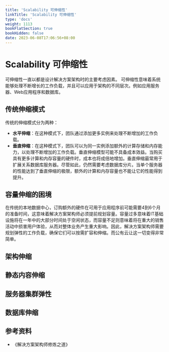 ```yaml
---
title: 'Scalability 可伸缩性'
linkTitle: 'Scalability 可伸缩性'
type: 'docs'
weight: 1113
bookFlatSection: true
bookHidden: false
date: 2023-06-08T17:06:56+08:00
---
```


# Scalability 可伸缩性

可伸缩性一直以都是设计解决方案架构时的主要考虑因素。
可伸缩性意味着系统能够处理不断增长的工作负载，并且可以应用于架构的不同层次。例如应用服务器、Web应用程序和数据库。

## 传统伸缩模式
传统的伸缩模式分为两种：
* **水平伸缩**：在这种模式下，团队通过添加更多实例来处理不断增加的工作负载。
* **垂直伸缩**：在这种模式下，团队可以为同一实例添加额外的计算存储和内存能力，以处理不断增加的工作负载。垂直伸缩模型可能不具备成本效益。当购买具有更多计算和内存容量的硬件时，成本也将成倍地增加。垂直伸缩最常用于扩展关系数据库服务器。尽管如此，仍然需要考虑数据库分片。当单个服务器的性能达到了垂直伸缩的极限，额外的计算和内存容量也不能让它的性能得到提升。

## 容量伸缩的困境
在传统的本地数据中心，订购额外的硬件在可用于应用程序前可能需要4到6个月的准备时间，这意味着解决方案架构师必须提前规划容量。容量过多意味着IT基础设施将在一年中的大部分时间处于空闲状态，而容量不足则意味着将在重大的销售活动中损害用户体验，从而对整体业务产生重大影响。因此，解决方案架构师需要规划弹性的工作负载，确保它们可以按需扩容和伸缩。而公有云让这一切变得非常简单。

## 架构伸缩
## 静态内容伸缩
## 服务器集群弹性
## 数据库伸缩

## 参考资料
* 《解决方案架构师修炼之道》